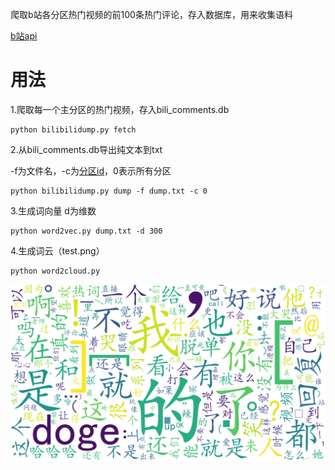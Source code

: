 
爬取b站各分区热门视频的前100条热门评论，存入数据库，用来收集语料

[b站api](https://github.com/SocialSisterYi/bilibili-API-collect)

# 用法

1.爬取每一个主分区的热门视频，存入bili_comments.db 

```
python bilibilidump.py fetch
```

2.从bili_comments.db导出纯文本到txt

-f为文件名，-c为[分区id](https://github.com/SocialSisterYi/bilibili-API-collect/blob/master/video/video_zone.md)，0表示所有分区

```
python bilibilidump.py dump -f dump.txt -c 0
```

3.生成词向量 d为维数

```
python word2vec.py dump.txt -d 300
```

4.生成词云（test.png）

```
python word2cloud.py
```

![test](wordcloud.png)
